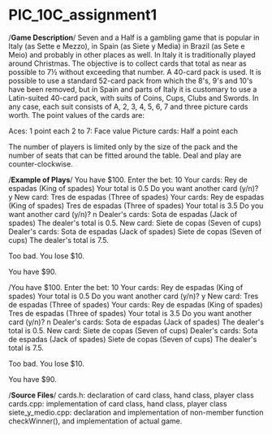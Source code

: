 # PIC_10C_assignment1

/**************Game Description**************/
Seven and a Half is a gambling game that is popular in Italy (as Sette e Mezzo), in Spain (as Siete y Media) in Brazil (as Sete e Meio) and probably in other places as well. In Italy it is traditionally played around Christmas. The objective is to collect cards that total as near as possible to 7½ without exceeding that number. 
A 40-card pack is used. It is possible to use a standard 52-card pack from which the 8's, 9's and 10's have been removed, but in Spain and parts of Italy it is customary to use a Latin-suited 40-card pack, with suits of Coins, Cups, Clubs and Swords. In any case, each suit consists of A, 2, 3, 4, 5, 6, 7 and three picture cards worth. The point values of the cards are:

Aces:	1 point each
2 to 7:	Face value
Picture cards:	Half a point each

The number of players is limited only by the size of the pack and the number of seats that can be fitted around the table. Deal and play are counter-clockwise.

/**************Example of Plays**************/
You have $100. Enter the bet: 10
Your cards:     Rey de espadas (King of spades)
Your total is 0.5
Do you want another card (y/n)? y
New card: 
    Tres de espadas (Three of spades)
Your cards: 
    Rey de espadas (King of spades)
    Tres de espadas (Three of spades)
Your total is 3.5
Do you want another card (y/n)? n
Dealer's cards: 
    Sota de espadas (Jack of spades)
The dealer's total is 0.5.
New card: 
    Siete de copas (Seven of cups)
Dealer's cards: 
    Sota de espadas (Jack of spades)
    Siete de copas (Seven of cups)
The dealer's total is 7.5.

Too bad. You lose $10.

You have $90.

/You have $100. Enter the bet: 10
Your cards:     Rey de espadas (King of spades)
Your total is 0.5
Do you want another card (y/n)? y
New card: 
    Tres de espadas (Three of spades)
Your cards: 
    Rey de espadas (King of spades)
    Tres de espadas (Three of spades)
Your total is 3.5
Do you want another card (y/n)? n
Dealer's cards: 
    Sota de espadas (Jack of spades)
The dealer's total is 0.5.
New card: 
    Siete de copas (Seven of cups)
Dealer's cards: 
    Sota de espadas (Jack of spades)
    Siete de copas (Seven of cups)
The dealer's total is 7.5.

Too bad. You lose $10.

You have $90.

/**************Source Files**************/
cards.h: declaration of card class, hand class, player class
cards.cpp: implementation of card class, hand class, player class
siete_y_medio.cpp: declaration and implementation of non-member function checkWinner(), and implementation of actual game.


